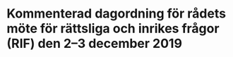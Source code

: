 # Kommenterad dagordning för rådets möte för rättsliga och inrikes frågor (RIF) den 2–3 december 2019


